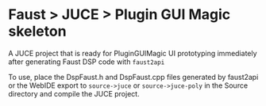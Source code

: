 # Faust > JUCE > Plugin GUI Magic skeleton
A JUCE project that is ready for PluginGUIMagic UI prototyping immediately after generating Faust DSP code with `faust2api`

To use, place the DspFaust.h and DspFaust.cpp files generated by faust2api or the WebIDE export to `source->juce` or `source->juce-poly` in the Source directory and compile the JUCE project.

